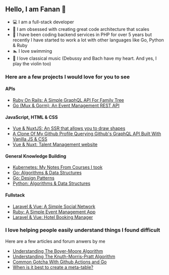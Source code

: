 ## Hello, I am Fanan  :wave:
-  :computer: I am a full-stack developer
-  :triangular_ruler: I am obsessed with creating great code architecture that scales
- :elephant: I have been coding backend services in PHP for over 5 years but recently I have started to work a lot with other languages like Go, Python & Ruby
-  :swimmer: I love swimming
-  :violin: I love classical music (Debussy and Bach have my heart. And yes, I play the violin too)

### Here are a few projects I would love for you to see
#### APIs
- [Ruby On Rails: A Simple GraphQL API For Family Tree](https://github.com/the-fanan/ruby-practice)
- [Go (Mux & Gorm): An Event Management REST API](https://github.com/the-fanan/go-event-api)
#### JavaScript, HTML & CSS
- [Vue & NuxtJS: An SSR that allows you to draw shapes](https://github.com/the-fanan/Kudy-Frontend-Challenge)
- [A Clone Of My Github Profile Querying Github's GraphQL API Built With Vanilla JS & CSS](https://github.com/the-fanan/github-profile-clone)
- [Vue & Nuxt: Talent Management website](https://github.com/the-fanan/ijaya-frontend)
#### General Knowledge Building
- [Kubernetes: My Notes From Courses I took](https://github.com/the-fanan/kubernetes)
- [Go: Algorithms & Data Structures](https://github.com/the-fanan/algorithms-and-data-structures-with-go)
- [Go: Design Patterns](https://github.com/the-fanan/Design-Patterns-With-Go)
- [Python: Algorithms & Data Structures](https://github.com/the-fanan/python-algorithms-practice)
#### Fullstack
- [Laravel & Vue: A Simple Social Network](https://github.com/the-fanan/FreeMeSocial)
- [Ruby: A Simple Event Management App](https://github.com/the-fanan/ruby-events-app)
- [Laravel & Vue: Hotel Booking Manager](https://github.com/the-fanan/hotel-booking-manager)


### I love helping people easily understand things I found difficult
Here are a few articles and forum anwers by me
- [Understanding The Boyer-Moore Algorithm](https://medium.com/better-programming/understanding-the-boyer-moore-algorithm-in-bits-247f6e66c820)
- [Understanding The Knuth-Morris-Pratt Algorithm](https://medium.com/analytics-vidhya/understanding-the-knuth-morris-pratt-algorithm-in-bits-d21d93992057)
- [Common Gotcha With Github Actions and Go](https://stackoverflow.com/questions/62568643/github-actions-cant-find-package-within-repository/62573465#62573465)
- [When is it best to create a meta-table?](https://stackoverflow.com/questions/48868442/when-is-it-best-to-create-a-meta-table/64005482#64005482)
